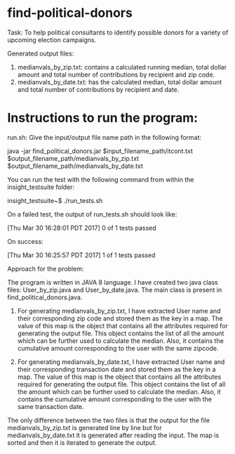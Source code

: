 # find-political-donors

Task: To help political consultants to identify possible donors for a variety of upcoming election campaigns.

Generated output files:
1. medianvals_by_zip.txt: contains a calculated running median, total dollar amount and total number of contributions by recipient and zip code.
2. medianvals_by_date.txt: has the calculated median, total dollar amount and total number of contributions by recipient and date.

# Instructions to run the program:

run.sh: Give the input/output file name path in the following format:

java -jar find_political_donors.jar $input_filename_path/itcont.txt $output_filename_path/medianvals_by_zip.txt $output_filename_path/medianvals_by_date.txt 

You can run the test with the following command from within the insight_testsuite folder:

insight_testsuite~$ ./run_tests.sh 

On a failed test, the output of run_tests.sh should look like:

[FAIL]: test_1
[Thu Mar 30 16:28:01 PDT 2017] 0 of 1 tests passed

On success:

[PASS]: test_1
[Thu Mar 30 16:25:57 PDT 2017] 1 of 1 tests passed

                
Approach for the problem:

The program is written in JAVA 8 language. I have created two java class files: User_by_zip.java and User_by_date.java. The main class is present in find_political_donors.java.

1. For generating medianvals_by_zip.txt, I have extracted User name and their corresponding zip code and stored them as the key in a map. The value of this map  is the object that contains all the attributes required for generating the output file. This object contains the list of all the amount which can be further used to calculate the median. Also, it contains the cumulative amount corresponding to the user with the same zipcode.

2. For generating medianvals_by_date.txt, I have extracted User name and their corresponding transaction date and stored them as the key in a map. The value of this map  is the object that contains all the attributes required for generating the output file. This object contains the list of all the amount which can be further used to calculate the median. Also, it contains the cumulative amount corresponding to the user with the same transaction date.

The only difference between the two files is that the output for the file medianvals_by_zip.txt is generated line by line but for medianvals_by_date.txt it is generated after reading the input. The map is sorted and then it is iterated to generate the output.
